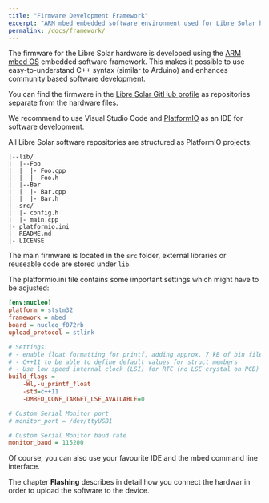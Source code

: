 ```yaml
---
title: "Firmware Development Framework"
excerpt: "ARM mbed embedded software environment used for Libre Solar hardware"
permalink: /docs/framework/
---
```


The firmware for the Libre Solar hardware is developed using the [ARM mbed OS](https://developer.mbed.org/) embedded software framework. This makes it possible to use easy-to-understand C++ syntax (similar to Arduino) and enhances community based software development.

You can find the firmware in the [Libre Solar GitHub profile](https://github.com/LibreSolar) as repositories separate from the hardware files.

We recommend to use Visual Studio Code and [PlatformIO](http://platformio.org/) as an IDE for software development.

All Libre Solar software repositories are structured as PlatformIO projects:

```
|--lib/
|  |--Foo
|  |  |- Foo.cpp
|  |  |- Foo.h
|  |--Bar
|  |  |- Bar.cpp
|  |  |- Bar.h
|--src/
|  |- config.h
|  |- main.cpp
|- platformio.ini
|- README.md
|- LICENSE
```

The main firmware is located in the `src` folder, external libraries or reuseable code are stored under `lib`.

The platformio.ini file contains some important settings which might have to be adjusted:

```ini
[env:nucleo]
platform = ststm32
framework = mbed
board = nucleo_f072rb
upload_protocol = stlink

# Settings:
# - enable float formatting for printf, adding approx. 7 kB of bin file size
# - C++11 to be able to define default values for struct members
# - Use low speed internal clock (LSI) for RTC (no LSE crystal on PCB)
build_flags =
    -Wl,-u_printf_float
    -std=c++11
    -DMBED_CONF_TARGET_LSE_AVAILABLE=0

# Custom Serial Monitor port
# monitor_port = /dev/ttyUSB1

# Custom Serial Monitor baud rate
monitor_baud = 115200
```

Of course, you can also use your favourite IDE and the mbed command line interface.

The chapter **Flashing** describes in detail how you connect the hardwar in order to upload the software to the device.
